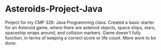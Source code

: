 # Asteroids-Project-Java
Project for my CMP 326: Java Programming class. Created a basic starter for an Asteroid game, where there are asteroid objects, space ships, stars, spaceship wraps around, and collision markers. Game doesn't fully function, in terms of keeping a correct score or life count. More work to be done.
